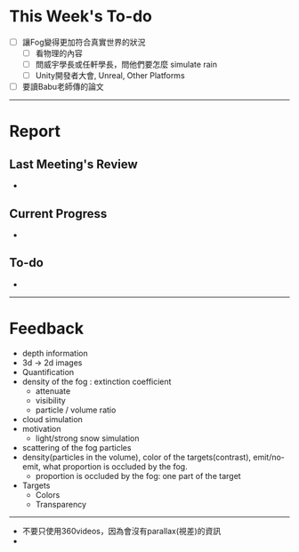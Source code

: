 # This Week's To-do
- [ ] 讓Fog變得更加符合真實世界的狀況
	- [ ] 看物理的內容
	- [ ] 問威宇學長或任軒學長，問他們要怎麼 simulate rain
	- [ ] Unity開發者大會, Unreal, Other Platforms
- [ ] 要讀Babu老師傳的論文
---
# Report
## Last Meeting's Review
- 
## Current Progress
- 
## To-do
- 
---
# Feedback
- depth information
- 3d -> 2d images
- Quantification
- density of the fog : extinction coefficient
	- attenuate
	- visibility
	- particle / volume ratio
- cloud simulation
- motivation
	- light/strong snow simulation
- scattering of the fog particles
- density(particles in the volume), color of the targets(contrast), emit/no-emit, what proportion is occluded by the fog.
	- proportion is occluded by the fog: one part of the target
- Targets
	- Colors
	- Transparency
---
- 不要只使用360videos，因為會沒有parallax(視差)的資訊
- 